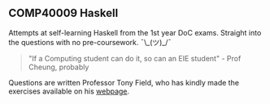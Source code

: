 ## COMP40009 Haskell

Attempts at self-learning Haskell from the 1st year DoC exams. Straight into the questions with no pre-coursework. ¯\\\_(ツ)\_/¯

> "If a Computing student can do it, so can an EIE student" - Prof Cheung, probably

Questions are written Professor Tony Field, who has kindly made the exercises available on his [webpage](http://wp.doc.ic.ac.uk/ajf/haskell-tests/).
